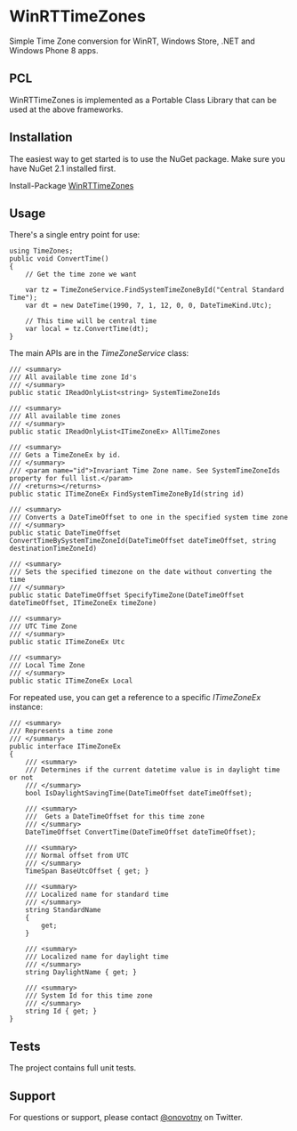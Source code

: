 WinRTTimeZones
==============

Simple Time Zone conversion for WinRT, Windows Store, .NET and Windows Phone 8 apps.

PCL
-
WinRTTimeZones is implemented as a Portable Class Library that can be used at the above frameworks. 

Installation
-
The easiest way to get started is to use the NuGet package. Make sure you have NuGet 2.1 installed first.

Install-Package [WinRTTimeZones](https://github.com/onovotny/WinRTTimeZones)

Usage
-
There's a single entry point for use:

	using TimeZones;	
	public void ConvertTime()
	{
		// Get the time zone we want

		var tz = TimeZoneService.FindSystemTimeZoneById("Central Standard Time");
		var dt = new DateTime(1990, 7, 1, 12, 0, 0, DateTimeKind.Utc);
		
		// This time will be central time
		var local = tz.ConvertTime(dt);
	}
	
The main APIs are in the _TimeZoneService_ class:
	
	/// <summary>
	/// All available time zone Id's
	/// </summary>
	public static IReadOnlyList<string> SystemTimeZoneIds
    
	/// <summary>
	/// All available time zones
	/// </summary>
	public static IReadOnlyList<ITimeZoneEx> AllTimeZones

	/// <summary>
    /// Gets a TimeZoneEx by id.
    /// </summary>
    /// <param name="id">Invariant Time Zone name. See SystemTimeZoneIds property for full list.</param>
    /// <returns></returns>
	public static ITimeZoneEx FindSystemTimeZoneById(string id)

    /// <summary>
    /// Converts a DateTimeOffset to one in the specified system time zone
    /// </summary>
	public static DateTimeOffset ConvertTimeBySystemTimeZoneId(DateTimeOffset dateTimeOffset, string destinationTimeZoneId)
    
	/// <summary>
    /// Sets the specified timezone on the date without converting the time
    /// </summary>
	public static DateTimeOffset SpecifyTimeZone(DateTimeOffset dateTimeOffset, ITimeZoneEx timeZone)
	
	/// <summary>
	/// UTC Time Zone
    /// </summary>
    public static ITimeZoneEx Utc

	/// <summary>
    /// Local Time Zone
    /// </summary>
    public static ITimeZoneEx Local

For repeated use, you can get a reference to a specific _ITimeZoneEx_ instance:

	/// <summary>
	/// Represents a time zone
	/// </summary>
    public interface ITimeZoneEx
    {
        /// <summary>
        /// Determines if the current datetime value is in daylight time or not
        /// </summary>
        bool IsDaylightSavingTime(DateTimeOffset dateTimeOffset);

        /// <summary>
        ///  Gets a DateTimeOffset for this time zone
        /// </summary>
        DateTimeOffset ConvertTime(DateTimeOffset dateTimeOffset);

        /// <summary>
        /// Normal offset from UTC
        /// </summary>
        TimeSpan BaseUtcOffset { get; }
        
        /// <summary>
        /// Localized name for standard time
        /// </summary>
        string StandardName
        {
            get;
        }
        
        /// <summary>
        /// Localized name for daylight time
        /// </summary>
        string DaylightName { get; }

        /// <summary>
        /// System Id for this time zone
        /// </summary>
        string Id { get; }
    }

Tests
--
The project contains full unit tests.

Support
-
For questions or support, please contact [@onovotny](https://twitter.com/onovotny) on Twitter.
